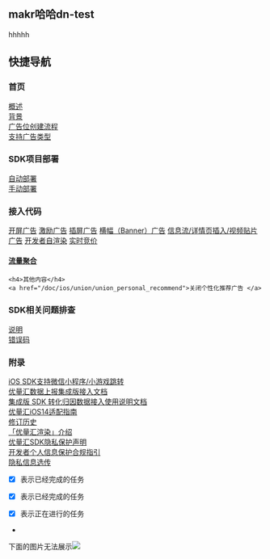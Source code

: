 ## makr哈哈dn-test
hhhhh

<div class="wgt-quick-bar">
<h2>快捷导航</h2>
<h3>首页</h3>
    <a href="/doc/ios/guide">概述</a></br>
    <a href="/doc/ios/guide#背景">背景</a></br>
    <a href="/doc/ios/guide#广告位创建流程">广告位创建流程</a></br>
    <a href="/doc/ios/guide#支持广告类型">支持广告类型</a></br>
<h3>SDK项目部署</h3>
    <a href="/doc/ios/union/union_embed">自动部署</a></br>
    <a href="/doc/ios/union/union_embed#手动部署">手动部署</a></br>
<h3>接入代码</h3>
    <a href="/doc/ios/union/union_splash">开屏广告</a>
    <a href="/doc/ios/union/union_reward_video">激励广告</a>
    <a href="/doc/ios/union/union_interstitial">插屏广告</a>
    <a href="/doc/ios/union/union_banner2_0">横幅（Banner）广告</a>
    <a href="/doc/ios/union/union_native_express">信息流/详情页插入/视频贴片广告</a>
    <a href="/doc/ios/union/union_native2_0">开发者自渲染</a>
    <a href="/doc/ios/union/union_bidding">实时竞价</a>
    <a href="/doc/ios/union/union_mediation_access"><h4>流量聚合</h4></a>

    <h4>其他内容</h4>
    <a href="/doc/ios/union/union_personal_recommend">关闭个性化推荐广告 </a>
 
<h3>SDK相关问题排查</h3>
    <a href="/doc/ios/union/union_debug">说明 </a></br>
    <a href="/doc/ios/union/union_debug#错误码">错误码 </a></br>
<h3>附录</h3>
    <a href="/doc/ios/union/union_miniApp">iOS SDK支持微信小程序/小游戏跳转</a></br>
    <a href="/doc/ios/union/union_data_detector_guide">优量汇数据上报集成版接入文档</a></br>
    <a href="/doc/ios/union/union_conversion_sdk_guide">集成版 SDK 转化归因数据接入使用说明文档</a></br>
    <a href="/doc/ios/union/union_support_ATT">优量汇iOS14适配指南</a></br>
    <a href="/doc/ios/union/union_version">修订历史</a></br>
    <a href="/doc/ios/union/union_new_template_explain">「优量汇渲染」介绍</a><br>
    <a href="https://e.qq.com/dev/help_detail.html?cid=2005&pid=5983" target="_blank">优量汇SDK隐私保护声明</a><br>
    <a href="https://e.qq.com/dev/help_detail.html?cid=2004&pid=5795" target="_blank">开发者个人信息保护合规指引</a><br>
    <a href="/doc/ios/union/union_private_data_guide">隐私信息选传 </a>
</div>

- [x] 表示已经完成的任务

- [x] 表示已经完成的任务
- [x] 表示正在进行的任务
- 
下面的图片无法展示![](//wx.gtimg.com/resource/feuploader/202110/3b5d167ce16c11fcf87230f673a2ac8b_1232x180.png)
